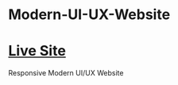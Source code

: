 # Modern-UI-UX-Website
# [Live Site](https://ikhodabande.github.io/Modern-UI-UX-Website/)

Responsive Modern UI/UX Website
